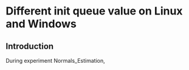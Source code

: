 # Different init queue value on Linux and Windows 
## Introduction
During experiment Normals_Estimation,
